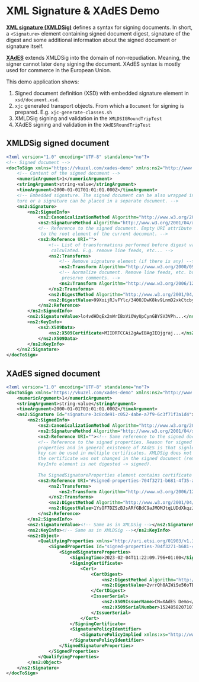 # XML Signature & XAdES Demo

[**XML signature (XMLDSig)**](http://www.w3.org/TR/2002/REC-xmldsig-core-20020212/) defines a syntax for signing documents. In short, a `<Signature>` element containing signed document digest, signature of the digest and some additional information about the signed document or signature itself.

[**XAdES**](https://www.w3.org/TR/XAdES/) extends XMLDSig into the domain of non-repudiation. Meaning, the signer cannot later deny signing the document. XAdES syntax is mostly used for commerce in the European Union.

This demo application shows:

1. Signed document definition (XSD) with embedded signature element in `xsd/document.xsd`.
2. `xjc` generated transport objects. From which a `Document` for signing is prepared. E.g. `xjc-generate-classes.sh`
3. XMLDSig signing and validation in the `XMLDSIGRoundTripTest`
4. XAdES signing and validation in the `XAdESRoundTripTest`

## XMLDSig signed document

```xml
<?xml version="1.0" encoding="UTF-8" standalone="no"?>
<!-- Signed document -->
<docToSign xmlns="https://vkuzel.com/xades-demo" xmlns:ns2="http://www.w3.org/2000/09/xmldsig#">
    <!-- Content of the signed document -->
    <numericArgument>1</numericArgument>
    <stringArgument>string-value</stringArgument>
    <timeArgument>2000-01-01T01:01:01.000Z</timeArgument>
    <!-- Embedded signature. The signed document can be also wrapped in a signa
    ture or a signature can be placed in a separate document. -->
    <ns2:Signature>
        <ns2:SignedInfo>
            <ns2:CanonicalizationMethod Algorithm="http://www.w3.org/2006/12/xml-c14n11#WithComments"/>
            <ns2:SignatureMethod Algorithm="http://www.w3.org/2001/04/xmldsig-more#rsa-sha256"/>
            <!-- Reference to the signed document. Empty URI attribute points
             to the root element of the current document. -->
            <ns2:Reference URI="">
                <!-- List of transformations performed before digest value is
                 calculated. E.g. remove line feeds, etc... -->
                <ns2:Transforms>
                    <!-- Remove signature element (if there is any) -->
                    <ns2:Transform Algorithm="http://www.w3.org/2000/09/xmldsig#enveloped-signature"/>
                    <!-- Normalize document. Remove line feeds, etc. but 
                     preserve comments. -->
                    <ns2:Transform Algorithm="http://www.w3.org/2006/12/xml-c14n11#WithComments"/>
                </ns2:Transforms>
                <ns2:DigestMethod Algorithm="http://www.w3.org/2001/04/xmlenc#sha256"/>
                <ns2:DigestValue>99XoijRJvFYlc/340OJDwK8kv9LnmD2xkCtcbyP96M8=</ns2:DigestValue>
            </ns2:Reference>
        </ns2:SignedInfo>
        <ns2:SignatureValue>lo4vdHDqEx2nWrIBxViOWyUpCynGBYSV3VPh...</ns2:SignatureValue>
        <ns2:KeyInfo>
            <ns2:X509Data>
                <ns2:X509Certificate>MIIDRTCCAi2gAwIBAgIEQjgraj...</ns2:X509Certificate>
            </ns2:X509Data>
        </ns2:KeyInfo>
    </ns2:Signature>
</docToSign>
```

## XAdES signed document

```xml
<?xml version="1.0" encoding="UTF-8" standalone="no"?>
<docToSign xmlns="https://vkuzel.com/xades-demo" xmlns:ns2="http://www.w3.org/2000/09/xmldsig#">
    <numericArgument>1</numericArgument>
    <stringArgument>string-value</stringArgument>
    <timeArgument>2000-01-01T01:01:01.000Z</timeArgument>
    <ns2:Signature Id="signature-3c8cde91-c052-4abe-a7f9-6c3f71f3a1d4">
        <ns2:SignedInfo>
            <ns2:CanonicalizationMethod Algorithm="http://www.w3.org/2006/12/xml-c14n11#WithComments"/>
            <ns2:SignatureMethod Algorithm="http://www.w3.org/2001/04/xmldsig-more#rsa-sha256"/>
            <ns2:Reference URI=""><!-- Same reference to the signed document as in XMLDSig --></ns2:Reference>
            <!-- Reference to the signed properties. Reason for signed 
            properties and in general existence of XAdES is that signle public
            key can be used in multiple certificates. XMLDSig does not ensure
            the certificate was not changed in the signed document (remember
            KeyInfo element is not digested -> signed).
             
            The SignedSignatureProperties element contains certificate identifier. -->
            <ns2:Reference URI="#signed-properties-704f3271-b681-4f35-a8f5-e3c03590d5d7">
                <ns2:Transforms>
                    <ns2:Transform Algorithm="http://www.w3.org/2006/12/xml-c14n11#WithComments"/>
                </ns2:Transforms>
                <ns2:DigestMethod Algorithm="http://www.w3.org/2001/04/xmlenc#sha256"/>
                <ns2:DigestValue>1YsOF7DZSzBJsARfGBdC9aJMOMJtqLUDdXkqzJJPczI=</ns2:DigestValue>
            </ns2:Reference>
        </ns2:SignedInfo>
        <ns2:SignatureValue><!-- Same as in XMLDSig --></ns2:SignatureValue>
        <ns2:KeyInfo><!-- Same as in XMLDSig --></ns2:KeyInfo>
        <ns2:Object>
            <QualifyingProperties xmlns="http://uri.etsi.org/01903/v1.3.2#" Target="#signature-3c8cde91-c052-4abe-a7f9-6c3f71f3a1d4">
                <SignedProperties Id="signed-properties-704f3271-b681-4f35-a8f5-e3c03590d5d7">
                    <SignedSignatureProperties>
                        <SigningTime>2023-02-04T11:22:09.796+01:00</SigningTime>
                        <SigningCertificate>
                            <Cert>
                                <CertDigest>
                                    <ns2:DigestMethod Algorithm="http://www.w3.org/2001/04/xmlenc#sha256"/>
                                    <ns2:DigestValue>2vrrQh8AIWiSe56oTEm5...</ns2:DigestValue>
                                </CertDigest>
                                <IssuerSerial>
                                    <ns2:X509IssuerName>CN=XAdES Demo</ns2:X509IssuerName>
                                    <ns2:X509SerialNumber>15248582071077365500</ns2:X509SerialNumber>
                                </IssuerSerial>
                            </Cert>
                        </SigningCertificate>
                        <SignaturePolicyIdentifier>
                            <SignaturePolicyImplied xmlns:xs="http://www.w3.org/2001/XMLSchema" xmlns:xsi="http://www.w3.org/2001/XMLSchema-instance" xsi:type="xs:string"/>
                        </SignaturePolicyIdentifier>
                    </SignedSignatureProperties>
                </SignedProperties>
            </QualifyingProperties>
        </ns2:Object>
    </ns2:Signature>
</docToSign>
```
